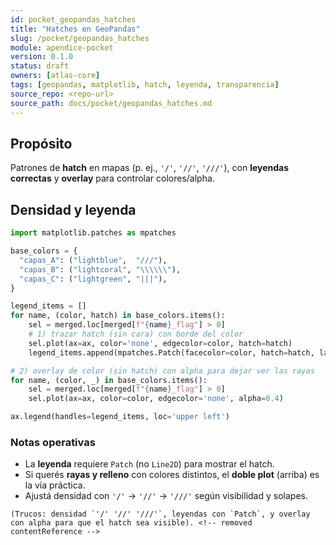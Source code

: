 ```yaml
---
id: pocket_geopandas_hatches
title: "Hatches en GeoPandas"
slug: /pocket/geopandas_hatches
module: apendice-pocket
version: 0.1.0
status: draft
owners: [atlas-core]
tags: [geopandas, matplotlib, hatch, leyenda, transparencia]
source_repo: <repo-url>
source_path: docs/pocket/geopandas_hatches.md
---
```


## Propósito
Patrones de **hatch** en mapas (p. ej., `'/'`, `'//'`, `'///'`), con **leyendas correctas** y **overlay** para controlar colores/alpha.

## Densidad y leyenda
~~~python
import matplotlib.patches as mpatches

base_colors = {
  "capas_A": ("lightblue",  "///"),
  "capas_B": ("lightcoral", "\\\\\\"),
  "capas_C": ("lightgreen", "|||"),
}

legend_items = []
for name, (color, hatch) in base_colors.items():
    sel = merged.loc[merged[f"{name}_flag"] > 0]
    # 1) trazar hatch (sin cara) con borde del color
    sel.plot(ax=ax, color='none', edgecolor=color, hatch=hatch)
    legend_items.append(mpatches.Patch(facecolor=color, hatch=hatch, label=name, edgecolor=color))

# 2) overlay de color (sin hatch) con alpha para dejar ver las rayas
for name, (color, _) in base_colors.items():
    sel = merged.loc[merged[f"{name}_flag"] > 0]
    sel.plot(ax=ax, color=color, edgecolor='none', alpha=0.4)

ax.legend(handles=legend_items, loc='upper left')
~~~

### Notas operativas

* La **leyenda** requiere `Patch` (no `Line2D`) para mostrar el hatch.
* Si querés **rayas y relleno** con colores distintos, el **doble plot** (arriba) es la vía práctica.
* Ajustá densidad con `'/'` → `'//'` → `'///'` según visibilidad y solapes.

~~~
(Trucos: densidad `'/' '//' '///'`, leyendas con `Patch`, y overlay con alpha para que el hatch sea visible). <!-- removed contentReference -->

